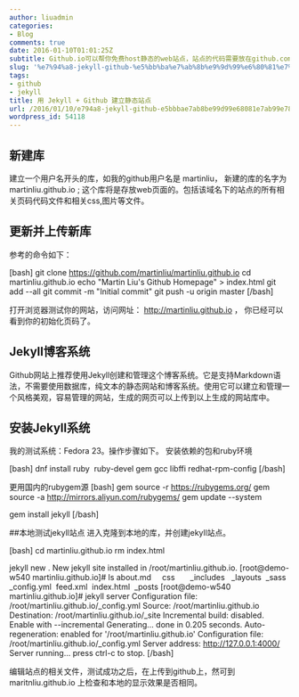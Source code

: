 ```yaml
---
author: liuadmin
categories:
- Blog
comments: true
date: 2016-01-10T01:01:25Z
subtitle: Github.io可以帮你免费host静态的web站点，站点的代码需要放在github.com上，可见这是一种鼓励人们使用github.com的方法。在github.com上创建与网站对应的仓库，并更新它，就可以实现网站的更新。github.io域名的网站也支持cname，这样你可以用自己的域名访问它了。
slug: '%e7%94%a8-jekyll-github-%e5%bb%ba%e7%ab%8b%e9%9d%99%e6%80%81%e7%ab%99%e7%82%b9'
tags:
- github
- jekyll
title: 用 Jekyll + Github 建立静态站点
url: /2016/01/10/e794a8-jekyll-github-e5bbbae7ab8be99d99e68081e7ab99e782b9/
wordpress_id: 54118
---
```


## 新建库


建立一个用户名开头的库，如我的github用户名是 martinliu， 新建的库的名字为 martinliu.github.io ; 这个库将是存放web页面的。包括该域名下的站点的所有相关页码代码文件和相关css,图片等文件。



## 更新并上传新库



参考的命令如下：

[bash]
git clone https://github.com/martinliu/martinliu.github.io
cd martinliu.github.io
echo "Martin Liu's Github Homepage" > index.html
git add --all
git commit -m "Initial commit"
git push -u origin master
[/bash]

打开浏览器测试你的网站，访问网址： http://martinliu.github.io ， 你已经可以看到你的初始化页码了。



## Jekyll博客系统



Github网站上推荐使用Jekyll创建和管理这个博客系统。它是支持Markdown语法，不需要使用数据库，纯文本的静态网站和博客系统。使用它可以建立和管理一个风格美观，容易管理的网站，生成的网页可以上传到以上生成的网站库中。



## 安装Jekyll系统



我的测试系统：Fedora 23。操作步骤如下。
安装依赖的包和ruby环境

[bash]
dnf install ruby  ruby-devel gem gcc libffi redhat-rpm-config
[/bash]

更用国内的rubygem源
[bash]
gem source -r https://rubygems.org/
gem source -a http://mirrors.aliyun.com/rubygems/
gem update --system

gem install jekyll
[/bash]

##本地测试jekyll站点
进入克隆到本地的库，并创建jekyll站点。

[bash]
cd martinliu.github.io
rm index.html

jekyll new .
New jekyll site installed in /root/martinliu.github.io.
[root@demo-w540 martinliu.github.io]# ls
about.md     css       _includes   _layouts  _sass
_config.yml  feed.xml  index.html  _posts
[root@demo-w540 martinliu.github.io]# jekyll server
Configuration file: /root/martinliu.github.io/_config.yml
Source: /root/martinliu.github.io
Destination: /root/martinliu.github.io/_site
Incremental build: disabled. Enable with --incremental
Generating...
done in 0.205 seconds.
Auto-regeneration: enabled for '/root/martinliu.github.io'
Configuration file: /root/martinliu.github.io/_config.yml
Server address: http://127.0.0.1:4000/
Server running... press ctrl-c to stop.
[/bash]

编辑站点的相关文件，测试成功之后，在上传到github上，然可到 maritnliu.github.io 上检查和本地的显示效果是否相同。


